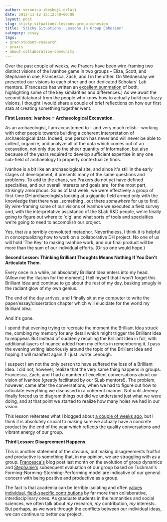 ```yaml
---
author: veronica-ikeshoji-orlati
date: 2013-11-12 15:12:40+00:00
layout: post
slug: sticky-situations-lessons-group-cohesion
title: 'Sticky Situations: Lessons in Group Cohesion'
category: essay
tags:
- grad-student-research
- praxis
- about-collaboration-community
---
```


Over the past couple of weeks, we Praxers have been wire-framing two distinct visions of the Ivanhoe game in two groups – Eliza, Scott, and Stephanie in one, Francesca, Zach, and I in the other. On Wednesday we presented our visions to each other and our dedicated Scholars' Lab mentors. (Francesca has written an [excellent summation](https://scholarslab.org/grad-student-research/two-ivanhoes-one-direction/) of both, highlighting some of the key similarities and differences.) As we await the second databurst from the people who know how to actually build our fuzzy visions, I thought I would share a couple of brief reflections on how our first stab at creating something together went.

**First Lesson: Ivanhoe = Archaeological Excavation.**

As an archaeologist, I am accustomed to – and very much relish – working with other people towards building a coherent interpretation of archaeological data. Indeed, one person has never and will never be able to collect, organize, and analyze all of the data which comes out of an excavation, not only due to the sheer quantity of information, but also because of the years required to develop sufficient expertise in any one sub-field of archaeology to properly contextualize finds.

Ivanhoe is a bit like an archaeological site, and since it's still in the early stages of development, it presents many of the same questions and problems. To add to the chaos, we Praxers do not yet have defined specialties, and our overall interests and goals are, for the most part, strikingly amorphous. So as of last week, we were effectively a group of first-time DH archaeologists looking at a gigantic field armed only with the knowledge that there was _something _out there _somewhere_ for us to find. By wire-framing some of our visions of Ivanhoe we executed a field survey and, with the interpretative assistance of the SLab R&D people, we're finally going to figure out where to 'dig' and what sorts of tools and specialties we're going to need to accomplish our project.

Yes, that _is_ a terribly convoluted metaphor. Nevertheless, I think it is helpful in conceptualizing how to work on a collaborative DH project. No one of us will hold 'The Key' to making Ivanhoe work, and our final product will be more than the sum of our individual efforts. (Or so one would hope.)

**Second Lesson: Thinking Brilliant Thoughts Means Nothing If You Don't Articulate Them.**

Every once in a while, an absolutely Brilliant Idea enters into my head. (Allow me the illusion for the moment.) I tell myself that I won't forget this Brilliant Idea and continue to go about the rest of my day, basking smugly in the radiant glow of my own genius.

The end of the day arrives, and I finally sit at my computer to write the paper/essay/dissertation chapter which will elucidate for the world my Brilliant Idea.

And it's gone.

I spend that evening trying to recreate the moment the Brilliant Idea struck me, combing my memory for any detail which might trigger the Brilliant Idea to reappear. But instead of suddenly recalling the Brilliant Idea in full, with additional layers of nuance added from my efforts in remembering it, I pass the evening writing laboriously around the topic of the Brilliant Idea and hoping it will manifest again if I just...write...enough.

I suspect I am not the only person to have suffered the loss of a Brilliant Idea. I did not, however, realize that the very same thing happens in groups. Francesca, Zach, and I had a number of excellent conversations about our vision of Ivanhoe (greatly facilitated by our SLab mentors!). The problem, however, came after the conversations, when we had to figure out how to articulate everything we discussed in a coherent manner. Not until Jeremy finally forced us to diagram things out did we understand just what we were doing, and at that point we started to realize how many holes we had in our vision.

This lesson reiterates what I blogged about [a couple of weeks ago](https://scholarslab.org/grad-student-research/thinking-through-doing-while-losing-my-marbles/), but I think it is absolutely crucial to making sure we actually have a concrete product by the end of the year which reflects the quality conversations and vibrant energy of our group.

**Third Lesson: Disagreement Happens.**

This is another statement of the obvious, but making disagreements fruitful and productive is something that, in my opinion, we are struggling with as a group. [Francesca's](https://scholarslab.org/grad-student-research/forming-norming-storming-performing/) blog post last month on the evolution of group dynamics and [Stephanie's](https://scholarslab.org/grad-student-research/more-musings-on-tuckman/) subsequent evaluation of our group based on Tuckman's Forming-Norming-Storming-Performing model are indicative of our general concern with being positive and productive as a group.

The fact is that academia can be terribly isolating and often [values individual, field-specific contributions](http://www.insidehighered.com/news/2013/10/31/study-finds-phds-who-write-interdisciplinary-dissertations-earn-less) by far more than collaborative, interdisciplinary ones. As graduate students in the humanities and social sciences, we often talk about _my_ research, _my_ contribution, _my_ interests. But perhaps, as we work through the conflicts between our individual ideas, we can continue to better _our_ project.
